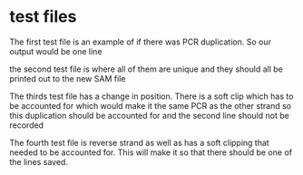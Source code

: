 # test files

The first test file is an example of if there was PCR duplication. So our output would be one line

the second test file is where all of them are unique and they should all be printed out to the new SAM file

The thirds test file has a change in position. There is a soft clip which has to be accounted for which would make it the same PCR as the other strand
so this duplication should be accounted for and the second line should not be recorded

The fourth test file is reverse strand as well as has a soft clipping that needed to be accounted for. This will make it so that there should be 
one of the lines saved.


